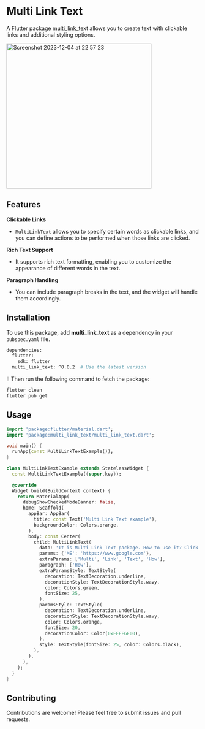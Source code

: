 # Multi Link Text

A Flutter package multi_link_text allows you to create text with clickable links and additional styling options.

<img width="379" alt="Screenshot 2023-12-04 at 22 57 23" src="https://github.com/therasuldev/multi-link-text/assets/74558294/f1982df8-e6c3-46c6-baaf-3c4f0e9a2b86">

## Features

**Clickable Links**
- `MultiLinkText` allows you to specify certain words as clickable links, and you can define actions to be performed when those links are clicked.

**Rich Text Support**
- It supports rich text formatting, enabling you to customize the appearance of different words in the text.

**Paragraph Handling**
- You can include paragraph breaks in the text, and the widget will handle them accordingly.


## Installation

To use this package, add **multi_link_text** as a dependency in your `pubspec.yaml` file.

```bash
dependencies:
  flutter:
    sdk: flutter
  multi_link_text: ^0.0.2  # Use the latest version
```
‼️ Then run the following command to fetch the package:

```bash
flutter clean
flutter pub get
```


## Usage


```dart
import 'package:flutter/material.dart';
import 'package:multi_link_text/multi_link_text.dart';

void main() {
  runApp(const MultiLinkTextExample());
}

class MultiLinkTextExample extends StatelessWidget {
  const MultiLinkTextExample({super.key});

  @override
  Widget build(BuildContext context) {
    return MaterialApp(
      debugShowCheckedModeBanner: false,
      home: Scaffold(
        appBar: AppBar(
          title: const Text('Multi Link Text example'),
          backgroundColor: Colors.orange,
        ),
        body: const Center(
          child: MultiLinkText(
            data: 'It is Multi Link Text package. How to use it? Click ME !',
            params: {'ME': 'https://www.google.com'},
            extraParams: ['Multi', 'Link', 'Text', 'How'],
            paragraph: ['How'],
            extraParamsStyle: TextStyle(
              decoration: TextDecoration.underline,
              decorationStyle: TextDecorationStyle.wavy,
              color: Colors.green,
              fontSize: 25,
            ),
            paramsStyle: TextStyle(
              decoration: TextDecoration.underline,
              decorationStyle: TextDecorationStyle.wavy,
              color: Colors.orange,
              fontSize: 20,
              decorationColor: Color(0xFFFF6F00),
            ),
            style: TextStyle(fontSize: 25, color: Colors.black),
          ),
        ),
      ),
    );
  }
}


```

## Contributing

Contributions are welcome! Please feel free to submit issues and pull requests.
